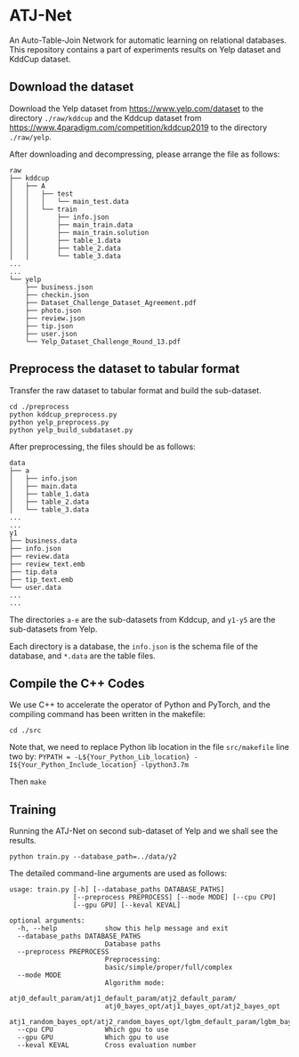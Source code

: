 # ATJ-Net
An Auto-Table-Join Network for automatic learning on relational databases. This repository contains a part of experiments results on Yelp dataset and KddCup dataset.

## Download the dataset
Download the Yelp dataset from https://www.yelp.com/dataset to the directory `./raw/kddcup` and the Kddcup dataset from https://www.4paradigm.com/competition/kddcup2019 to the directory `./raw/yelp`.

After downloading and decompressing, please arrange the file as follows:
```
raw
├── kddcup
│   ├── A
│   │   ├── test
│   │   │   └── main_test.data
│   │   └── train
│   │       ├── info.json
│   │       ├── main_train.data
│   │       ├── main_train.solution
│   │       ├── table_1.data
│   │       ├── table_2.data
│   │       └── table_3.data
...
...
└── yelp
    ├── business.json
    ├── checkin.json
    ├── Dataset_Challenge_Dataset_Agreement.pdf
    ├── photo.json
    ├── review.json
    ├── tip.json
    ├── user.json
    └── Yelp_Dataset_Challenge_Round_13.pdf
```

## Preprocess the dataset to tabular format

Transfer the raw dataset to tabular format and build the sub-dataset.
```
cd ./preprocess
python kddcup_preprocess.py
python yelp_preprocess.py
python yelp_build_subdataset.py
```

After preprocessing, the files should be as follows:
```
data
├── a
│   ├── info.json
│   ├── main.data
│   ├── table_1.data
│   ├── table_2.data
│   └── table_3.data
...
...
y1
├── business.data
├── info.json
├── review.data
├── review_text.emb
├── tip.data
├── tip_text.emb
└── user.data
...
...
```
The directories `a-e` are the sub-datasets from Kddcup, and `y1-y5` are the sub-datasets from Yelp.

Each directory is a database, the `info.json` is the schema file of the database, and `*.data` are the table files.

## Compile the C++ Codes
We use C++ to accelerate the operator of Python and PyTorch, and the compiling command has been written in the makefile:
```
cd ./src
```

Note that, we need to replace Python lib location in the file `src/makefile` line two by:
```PYPATH = -L${Your_Python_Lib_location} -I${Your_Python_Include_location} -lpython3.7m```

Then
```make```

## Training
Running the ATJ-Net on second sub-dataset of Yelp and we shall see the results.
```
python train.py --database_path=../data/y2
```

The detailed command-line arguments are used as follows:
```
usage: train.py [-h] [--database_paths DATABASE_PATHS]
                [--preprocess PREPROCESS] [--mode MODE] [--cpu CPU]
                [--gpu GPU] [--keval KEVAL]

optional arguments:
  -h, --help            show this help message and exit
  --database_paths DATABASE_PATHS
                        Database paths
  --preprocess PREPROCESS
                        Preprocessing:
                        basic/simple/proper/full/complex
  --mode MODE           
                        Algorithm mode: 
                        atj0_default_param/atj1_default_param/atj2_default_param/
                        atj0_bayes_opt/atj1_bayes_opt/atj2_bayes_opt
                        atj1_random_bayes_opt/atj2_random_bayes_opt/lgbm_default_param/lgbm_bayes_opt
  --cpu CPU             Which gpu to use
  --gpu GPU             Which gpu to use
  --keval KEVAL         Cross evaluation number
```
